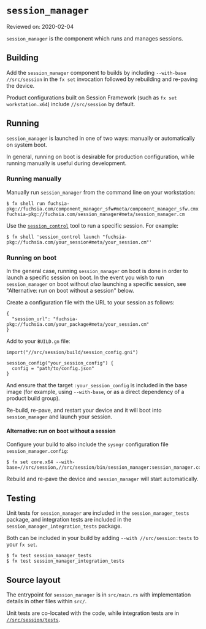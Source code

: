 # `session_manager`

Reviewed on: 2020-02-04

`session_manager` is the component which runs and manages sessions. <!-- More about what sessions are and what role they play in products built on Fuchsia is available [here](/docs/concepts/session/index.md). -->

## Building

Add the `session_manager` component to builds by including `--with-base //src/session` in the `fx set` invocation followed by rebuilding and re-paving the device.

Product configurations built on Session Framework (such as `fx set workstation.x64`) include `//src/session` by default.

## Running

`session_manager` is launched in one of two ways: manually or automatically on system boot.

In general, running on boot is desirable for production configuration, while running manually is useful during development.

### Running manually

Manually run `session_manager` from the command line on your workstation:

```
$ fx shell run fuchsia-pkg://fuchsia.com/component_manager_sfw#meta/component_manager_sfw.cmx fuchsia-pkg://fuchsia.com/session_manager#meta/session_manager.cm
```

Use the [`session_control`](/src/session/tools/session_control/README.md) tool to run a specific session. For example:

```
$ fx shell 'session_control launch "fuchsia-pkg://fuchsia.com/your_session#meta/your_session.cm"'
```

### Running on boot

In the general case, running `session_manager` on boot is done in order to launch a specific session on boot. In the event you wish to run `session_manager` on boot without *also* launching a specific session, see "Alternative: run on boot without a session" below.

Create a configuration file with the URL to your session as follows:

```
{
  "session_url": "fuchsia-pkg://fuchsia.com/your_package#meta/your_session.cm"
}
```

Add to your `BUILD.gn` file:

```
import("//src/session/build/session_config.gni")

session_config("your_session_config") {
  config = "path/to/config.json"
}
```

And ensure that the target `:your_session_config` is included in the base image (for example, using `--with-base`, or as a direct dependency of a product build group).

Re-build, re-pave, and restart your device and it will boot into `session_manager` and launch your session.

#### Alternative: run on boot without a session

Configure your build to also include the `sysmgr` configuration file `session_manager.config`:

```
$ fx set core.x64 --with-base=//src/session,//src/session/bin/session_manager:session_manager.config
```

Rebuild and re-pave the device and `session_manager` will start automatically.

## Testing

Unit tests for `session_manager` are included in the `session_manager_tests` package, and integration tests are included in the `session_manager_integration_tests` package.

Both can be included in your build by adding `--with //src/session:tests` to your `fx set`.

```
$ fx test session_manager_tests
$ fx test session_manager_integration_tests
```

## Source layout

The entrypoint for `session_manager` is in `src/main.rs` with implementation details in other files within `src/`.

Unit tests are co-located with the code, while integration tests are in [`//src/session/tests`](/src/session/tests).